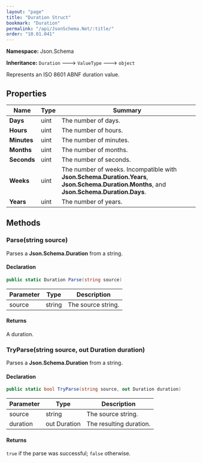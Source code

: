 ```yaml
---
layout: "page"
title: "Duration Struct"
bookmark: "Duration"
permalink: "/api/JsonSchema.Net/:title/"
order: "10.01.041"
---
```

**Namespace:** Json.Schema

**Inheritance:**
`Duration`
 🡒 
`ValueType`
 🡒 
`object`

Represents an ISO 8601 ABNF duration value.

## Properties

| Name | Type | Summary |
|---|---|---|
| **Days** | uint | The number of days. |
| **Hours** | uint | The number of hours. |
| **Minutes** | uint | The number of minutes. |
| **Months** | uint | The number of months. |
| **Seconds** | uint | The number of seconds. |
| **Weeks** | uint | The number of weeks.  Incompatible with **Json.Schema.Duration.Years**, **Json.Schema.Duration.Months**, and **Json.Schema.Duration.Days**. |
| **Years** | uint | The number of years. |

## Methods

### Parse(string source)

Parses a **Json.Schema.Duration** from a string.

#### Declaration

```c#
public static Duration Parse(string source)
```

| Parameter | Type | Description |
|---|---|---|
| source | string | The source string. |


#### Returns

A duration.

### TryParse(string source, out Duration duration)

Parses a **Json.Schema.Duration** from a string.

#### Declaration

```c#
public static bool TryParse(string source, out Duration duration)
```

| Parameter | Type | Description |
|---|---|---|
| source | string | The source string. |
| duration | out Duration | The resulting duration. |


#### Returns

`true` if the parse was successful; `false` otherwise.

